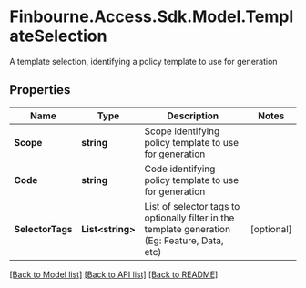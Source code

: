 # Finbourne.Access.Sdk.Model.TemplateSelection
A template selection, identifying a policy template to use for generation

## Properties

Name | Type | Description | Notes
------------ | ------------- | ------------- | -------------
**Scope** | **string** | Scope identifying policy template to use for generation | 
**Code** | **string** | Code identifying policy template to use for generation | 
**SelectorTags** | **List&lt;string&gt;** | List of selector tags to optionally filter in the template generation   (Eg: Feature, Data, etc) | [optional] 

[[Back to Model list]](../README.md#documentation-for-models) [[Back to API list]](../README.md#documentation-for-api-endpoints) [[Back to README]](../README.md)

